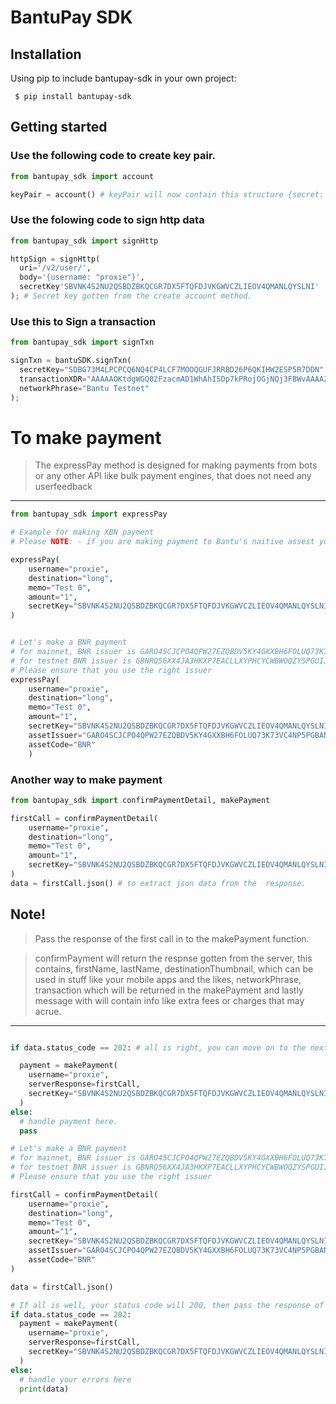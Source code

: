 # BantuPay SDK

## Installation

Using pip to include bantupay-sdk in your own project:

```shell
 $ pip install bantupay-sdk

```

## Getting started

### Use the following code to create key pair.

```python
from bantupay_sdk import account

keyPair = account() # keyPair will now contain this structure {secret: '', publicKey: ''}
```

### Use the folowing code to sign http data

```python
from bantupay_sdk import signHttp

httpSign = signHttp(
  uri='/v2/user/',
  body='{username: "proxie"}',
  secretKey'SBVNK4S2NU2QSBDZBKQCGR7DX5FTQFDJVKGWVCZLIEOV4QMANLQYSLNI'
); # Secret key gotten from the create account method.
```

### Use this to Sign a transaction

```python
from bantupay_sdk import signTxn

signTxn = bantuSDK.signTxn(
  secretKey="SDBG73M4LPCPCQ6NQ4CP4LCF7MOOQGUFJRRBD26P6QKIHW2ESP5R7DDN",
  transactionXDR="AAAAAOKtdgWGQ02FzacmAD1WhAhI5Dp7kPRojOGjNQj3FBWvAAAAZAAcmBgAAAAEAAAAAQAAAAAAAAAAAAAAAAAAAAAAAAAAAAAAAQAAAAAAAAAFAAAAAAAAAAAAAAAAAAAAAAAAAAAAAAAAAAAAAAAAAAEAAAANQmFudHUuTmV0d29yawAAAAAAAAAAAAAAAAAAAA==",
  networkPhrase="Bantu Testnet"
);
```

# To make payment

> The expressPay method is designed for making payments from bots or any other API like bulk payment engines, that does not need any userfeedback

---

```python
from bantupay_sdk import expressPay

# Example for making XBN payment
# Please NOTE: - if you are making payment to Bantu's naitive assest you  MUST leave assetCode and assetIssuer empty, your request will look like this.

expressPay(
    username="proxie",
    destination="long",
    memo="Test 0",
    amount="1",
    secretKey="SBVNK4S2NU2QSBDZBKQCGR7DX5FTQFDJVKGWVCZLIEOV4QMANLQYSLNI",
)


# Let's make a BNR payment
# for mainnet, BNR issuer is GARO4SCJCPO4QPW27EZQBDV5KY4GXXBH6FOLUQ73K73VC4NP5PGBANTU,
# for testnet BNR issuer is GBNRQ56XX4JA3HKXP7EACLLXYPHCYCWBWOQZYSPGUIJSR5JSAD22EZXG
# Please ensure that you use the right issuer
expressPay(
    username="proxie",
    destination="long",
    memo="Test 0",
    amount="1",
    secretKey="SBVNK4S2NU2QSBDZBKQCGR7DX5FTQFDJVKGWVCZLIEOV4QMANLQYSLNI",
    assetIssuer="GARO4SCJCPO4QPW27EZQBDV5KY4GXXBH6FOLUQ73K73VC4NP5PGBANTU"
    assetCode="BNR"
    )
```

### Another way to make payment

```python
from bantupay_sdk import confirmPaymentDetail, makePayment

firstCall = confirmPaymentDetail(
    username="proxie",
    destination="long",
    memo="Test 0",
    amount="1",
    secretKey="SBVNK4S2NU2QSBDZBKQCGR7DX5FTQFDJVKGWVCZLIEOV4QMANLQYSLNI"
)
data = firstCall.json() # to extract json data from the  response.
```

## Note!

> Pass the response of the first call in to the makePayment function.

> confirmPayment will return the respnse gotten from the server, this contains, firstName, lastName, destinationThumbnail, which can be used in stuff like your mobile apps and the likes, networkPhrase, transaction which will be returned in the makePayment and lastly message with will contain info like extra fees or charges that may acrue.

---

```python

if data.status_code == 202: # all is right, you can move on to the next step

  payment = makePayment(
    username="proxie",
    serverResponse=firstCall,
    secretKey="SBVNK4S2NU2QSBDZBKQCGR7DX5FTQFDJVKGWVCZLIEOV4QMANLQYSLNI",
  )
else:
  # handle payment here.
  pass

# Let's make a BNR payment
# for mainnet, BNR issuer is GARO4SCJCPO4QPW27EZQBDV5KY4GXXBH6FOLUQ73K73VC4NP5PGBANTU,
# for testnet BNR issuer is GBNRQ56XX4JA3HKXP7EACLLXYPHCYCWBWOQZYSPGUIJSR5JSAD22EZXG
# Please ensure that you use the right issuer

firstCall = confirmPaymentDetail(
    username="proxie",
    destination="long",
    memo="Test 0",
    amount="1",
    secretKey="SBVNK4S2NU2QSBDZBKQCGR7DX5FTQFDJVKGWVCZLIEOV4QMANLQYSLNI",
    assetIssuer="GARO4SCJCPO4QPW27EZQBDV5KY4GXXBH6FOLUQ73K73VC4NP5PGBANTU"
    assetCode="BNR"
)

data = firstCall.json()

# If all is well, your status code will 200, then pass the response of the first call in to the makePayment function
if data.status_code == 202:
  payment = makePayment(
    username="proxie",
    serverResponse=firstCall,
    secretKey="SBVNK4S2NU2QSBDZBKQCGR7DX5FTQFDJVKGWVCZLIEOV4QMANLQYSLNI",
  )
else:
  # handle your errors here
  print(data)

```
